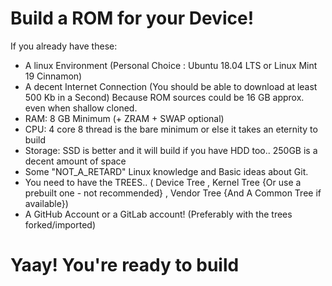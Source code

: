 # Build a ROM for your Device!

If you already have these:
* A linux Environment (Personal Choice : Ubuntu 18.04 LTS or Linux Mint 19 Cinnamon)
* A decent Internet Connection (You should be able to download at least 500 Kb in a Second)
  Because ROM sources could be 16 GB approx. even when shallow cloned.
* RAM: 8 GB Minimum (+ ZRAM + SWAP optional)
* CPU: 4 core 8 thread is the bare minimum or else it takes an eternity to build
* Storage: SSD is better and it will build if you have HDD too.. 250GB is a decent amount of space 
* Some "NOT_A_RETARD" Linux knowledge and Basic ideas about Git.
* You need to have the TREES.. ( Device Tree , Kernel Tree {Or use a prebuilt one - not recommended} , Vendor Tree {And A Common Tree if available})
* A GitHub Account or a GitLab account! (Preferably with the trees forked/imported)

# Yaay! You're ready to build
